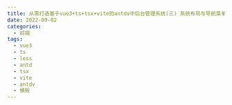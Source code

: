 ```yaml
---
title: 从零打造基于vue3+ts+tsx+vite的antdv中后台管理系统(三) 系统布局与导航菜单
date: 2022-09-02
categories:
  - 前端
tags:
  - vue3
  - ts
  - less
  - antd
  - tsx
  - vite
  - antdv
  - 模板
---
```

